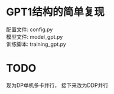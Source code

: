 # GPT1结构的简单复现


配置文件: config.py \
模型文件: model_gpt.py \
训练脚本: training_gpt.py

# TODO
现为DP单机多卡并行， 接下来改为DDP并行